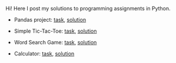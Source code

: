 Hi! Here I post my solutions to programming assignments in Python.

- Pandas project: [task](pandas_project/hospitals_data_analysis.md), [solution](pandas_project/hospitals_data_analysis.py)

- Simple Tic-Tac-Toe: [task](tic_tac_toe/tic_tac_toe.md), [solution](tic_tac_toe/tic_tac_toe.py)

- Word Search Game: [task](word_search_game/word_search_game.md), [solution](word_search_game/word_search_game.py)

- Calculator: [task](calculator/task3.md), [solution](calculator/calculator5.py)
